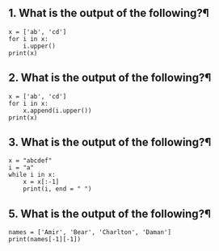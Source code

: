 ## 1. What is the output of the following?¶
    x = ['ab', 'cd']
    for i in x:
        i.upper()
    print(x)

## 2. What is the output of the following?¶
    x = ['ab', 'cd']
    for i in x:
        x.append(i.upper())
    print(x)

## 3. What is the output of the following?¶
    x = "abcdef"
    i = "a"
    while i in x:
        x = x[:-1]
        print(i, end = " ")

## 5. What is the output of the following?¶
    names = ['Amir', 'Bear', 'Charlton', 'Daman']
    print(names[-1][-1])